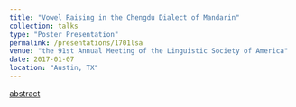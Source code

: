 ```yaml
---
title: "Vowel Raising in the Chengdu Dialect of Mandarin"
collection: talks
type: "Poster Presentation"
permalink: /presentations/1701lsa
venue: "the 91st Annual Meeting of the Linguistic Society of America"
date: 2017-01-07
location: "Austin, TX"
---
```


[abstract](https://www.linguisticsociety.org/abstract/vowel-raising-chengdu-dialect-mandarin)
